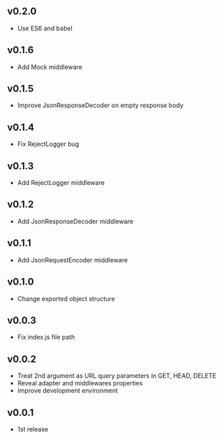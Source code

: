 ## v0.2.0
- Use ES6 and babel

## v0.1.6
- Add Mock middleware

## v0.1.5
- Improve JsonResponseDecoder on empty response body

## v0.1.4
- Fix RejectLogger bug

## v0.1.3
- Add RejectLogger middleware

## v0.1.2
- Add JsonResponseDecoder middleware

## v0.1.1
- Add JsonRequestEncoder middleware

## v0.1.0
- Change exported object structure

## v0.0.3
- Fix index.js file path

## v0.0.2
- Treat 2nd argument as URL query parameters in GET, HEAD, DELETE
- Reveal adapter and middlewares properties
- Improve development environment

## v0.0.1
- 1st release
